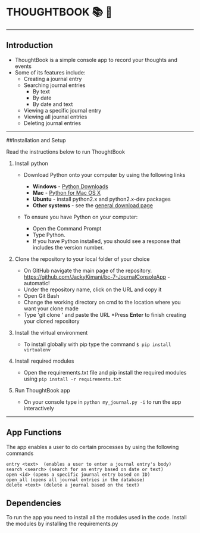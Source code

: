 # THOUGHTBOOK :books: :thought_balloon: 


---------------------------------------------------------------------


## Introduction

* ThoughtBook is a simple console app to record your thoughts and events
* Some of its features include:
	* Creating a journal entry
	* Searching journal entries
		* By text
		* By date
		* By date and text
	* Viewing a specific journal entry
	* Viewing all journal entries
	* Deleting journal entries


---------------------------------------------------------------------

##Installation and Setup

Read the instructions below to run ThoughtBook

1. Install python
	* Download Python onto your computer by using the following links
		* **Windows** - [Python Downloads](https://www.python.org/downloads/windows/)
		* **Mac** - [Python for Mac OS X](https://www.python.org/downloads/mac-osx/)
		* **Ubuntu** - install python2.x and python2.x-dev packages
		* **Other systems** - see the [general download page](https://www.python.org/downloads/)

	* To ensure you have Python on your computer:
		* Open the Command Prompt
		* Type Python.
		* If you have Python installed, you should see a response that includes the version number.

2. Clone the repository to your local folder of your choice
	* On GitHub navigate the main page of the repository.
		https://github.com/JackyKimani/bc-7-JournalConsoleApp - automatic!
	* Under the repository name, click on the URL and copy it
	* Open Git Bash
	* Change the working directory on cmd to the location where you want your clone made
	* Type 'git clone ' and paste the URL
	*Press **Enter** to finish creating your cloned repository


3. Install the virtual environment
	* To install globally with pip type the command `$ pip install virtualenv`

4. Install required modules
	* Open the requirements.txt file and pip install the required modules using `pip install -r requirements.txt`

5. Run ThoughtBook app
	* On your console type in `python my_journal.py -i` to run the app interactively

------------------------------------------------------------------

## App Functions

The app enables a user to do certain processes by using the following commands
	
	entry <text>  (enables a user to enter a journal entry's body)
	search <search> (search for an entry based on date or text)
	open <id> (opens a specific journal entry based on ID)
	open_all (opens all journal entries in the database)
	delete <text> (delete a journal based on the text)
	
	
## Dependencies

To run the app you need to install all the modules used in the code. Install the modules by installing the requirements.py
